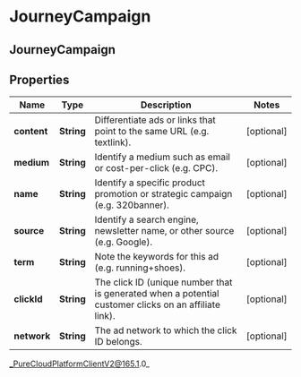 # JourneyCampaign

## JourneyCampaign

## Properties

|Name | Type | Description | Notes|
|------------ | ------------- | ------------- | -------------|
| **content** | **String** | Differentiate ads or links that point to the same URL (e.g. textlink). | [optional] |
| **medium** | **String** | Identify a medium such as email or cost-per-click (e.g. CPC). | [optional] |
| **name** | **String** | Identify a specific product promotion or strategic campaign (e.g. 320banner). | [optional] |
| **source** | **String** | Identify a search engine, newsletter name, or other source (e.g. Google). | [optional] |
| **term** | **String** | Note the keywords for this ad (e.g. running+shoes). | [optional] |
| **clickId** | **String** | The click ID (unique number that is generated when a potential customer clicks on an affiliate link). | [optional] |
| **network** | **String** | The ad network to which the click ID belongs. | [optional] |



_PureCloudPlatformClientV2@165.1.0_
